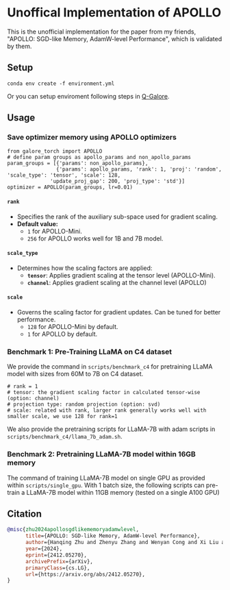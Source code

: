 # Unoffical Implementation of APOLLO

This is the unofficial implementation for the paper from my friends,  "APOLLO: SGD-like Memory, AdamW-level Performance", which is validated by them.

## Setup

```
conda env create -f environment.yml
```

Or you can setup enviroment following steps in [Q-Galore](https://github.com/VITA-Group/Q-GaLore).

## Usage

### Save optimizer memory using APOLLO optimizers

```
from galore_torch import APOLLO
# define param groups as apollo_params and non_apollo_params
param_groups = [{'params': non_apollo_params}, 
                {'params': apollo_params, 'rank': 1, 'proj': 'random', 'scale_type': 'tensor', 'scale': 128,
			  'update_proj_gap': 200, 'proj_type': 'std'}]
optimizer = APOLLO(param_groups, lr=0.01)
```

#### `rank`
- Specifies the rank of the auxiliary sub-space used for gradient scaling.
- **Default value:** 
    - `1` for APOLLO-Mini. 
    - `256` for APOLLO works well for 1B and 7B model.

#### `scale_type`
- Determines how the scaling factors are applied:
  - **`tensor`**: Applies gradient scaling at the tensor level (APOLLO-Mini).
  - **`channel`**: Applies gradient scaling at the channel level (APOLLO)

#### `scale`
- Governs the scaling factor for gradient updates. Can be tuned for better performance.
    - `128` for APOLLO-Mini by default. 
    - `1` for APOLLO by default.

### Benchmark 1: Pre-Training LLaMA on C4 dataset

We provide the command in `scripts/benchmark_c4` for pretraining LLaMA model with sizes from 60M to 7B on C4 dataset.

```
# rank = 1
# tensor: the gradient scaling factor in calculated tensor-wise (option: channel)
# projection type: random projection (option: svd)
# scale: related with rank, larger rank generally works well with smaller scale, we use 128 for rank=1

```

We also provide the pretraining scripts for LLaMA-7B with adam scripts in `scripts/benchmark_c4/llama_7b_adam.sh`.

### Benchmark 2: Pretraining LLaMA-7B model within 16GB memory

The command of training LLaMA-7B model on single GPU as provided within `scripts/single_gpu`. With 1 batch size, the following scripts can pre-train a LLaMA-7B model within 11GB memory (tested on a single A100 GPU)

## Citation

```bibtex
@misc{zhu2024apollosgdlikememoryadamwlevel,
      title={APOLLO: SGD-like Memory, AdamW-level Performance}, 
      author={Hanqing Zhu and Zhenyu Zhang and Wenyan Cong and Xi Liu and Sem Park and Vikas Chandra and Bo Long and David Z. Pan and Zhangyang Wang and Jinwon Lee},
      year={2024},
      eprint={2412.05270},
      archivePrefix={arXiv},
      primaryClass={cs.LG},
      url={https://arxiv.org/abs/2412.05270}, 
}
```